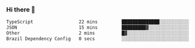 ### Hi there 👋

<!--START_SECTION:waka-->

```txt
TypeScript                 22 mins         ██████████████░░░░░░░░░░░   55.77 %
JSON                       15 mins         █████████▓░░░░░░░░░░░░░░░   38.03 %
Other                      2 mins          █▓░░░░░░░░░░░░░░░░░░░░░░░   06.19 %
Brazil Dependency Config   0 secs          ░░░░░░░░░░░░░░░░░░░░░░░░░   00.01 %
```

<!--END_SECTION:waka-->

<!--
**jerry-shao/jerry-shao** is a ✨ _special_ ✨ repository because its `README.md` (this file) appears on your GitHub profile.

Here are some ideas to get you started:

- 🔭 I’m currently working on ...
- 🌱 I’m currently learning ...
- 👯 I’m looking to collaborate on ...
- 🤔 I’m looking for help with ...
- 💬 Ask me about ...
- 📫 How to reach me: ...
- 😄 Pronouns: ...
- ⚡ Fun fact: ...
-->
